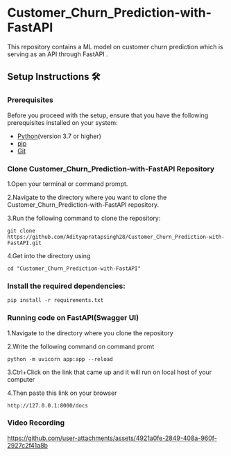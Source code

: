 # Customer_Churn_Prediction-with-FastAPI
This repository contains a ML model on customer churn prediction which is serving as an API through FastAPI .

## Setup Instructions 🛠️
### Prerequisites
Before you proceed with the setup, ensure that you have the following prerequisites installed on your system:

- [Python](https://www.python.org/)(version 3.7 or higher)
- [pip](https://pip.pypa.io/en/stable/)
- [Git](https://git-scm.com/)
### Clone Customer_Churn_Prediction-with-FastAPI Repository
1.Open your terminal or command prompt.

2.Navigate to the directory where you want to clone the Customer_Churn_Prediction-with-FastAPI repository.

3.Run the following command to clone the repository:
```
git clone https://github.com/Adityapratapsingh28/Customer_Churn_Prediction-with-FastAPI.git
```
4.Get into the directory using
```
cd "Customer_Churn_Prediction-with-FastAPI"
```

### Install the required dependencies:
```
pip install -r requirements.txt
```
### Running code on FastAPI(Swagger UI)
1.Navigate to the directory where you clone the repository

2.Write the following command on command promt
```
python -m uvicorn app:app --reload
```
3.Ctrl+Click on the link that came up and it will run on local host of your computer

4.Then paste this link on your browser
```
http://127.0.0.1:8000/docs
```
### Video Recording


https://github.com/user-attachments/assets/4921a0fe-2849-408a-960f-2927c2f41a8b

